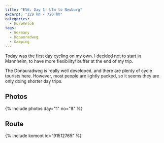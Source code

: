 ```yaml
---
title: "EV6: Day 1: Ulm to Neuburg"
excerpt: "129 km - 720 hm"
categories:
  - EuroVelo6
tags:
  - Germany
  - Donauradweg
  - Camping
---
```

Today was the first day cycling on my own. I decided not to start in Mannheim, to have more flexibility/ buffer at the end of my trip.

The Donauradweg is really well developed, and there are plenty of cycle tourists here. However, most people are lightly packed, so it seems they are only doing shorter day trips.

## Photos

{% include photos day="1" no="8" %}

## Route

{% include komoot id="91512765" %}

